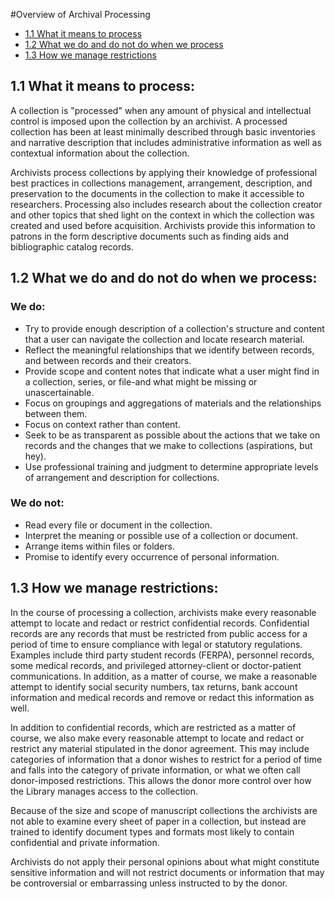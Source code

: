 
#Overview of Archival Processing

* [1.1 What it means to process](#11-what-it-means-to-process)
* [1.2 What we do and do not do when we process](#12-what-we-do-and-do-not-do-when-we-process)
* [1.3 How we manage restrictions](#13-how-we-manage-restrictions)

## 1.1 What it means to process:


A collection is "processed" when any amount of physical and intellectual control is imposed upon the collection by an archivist.  A processed collection has been at least minimally described through basic inventories and narrative description that includes administrative information as well as contextual information about the collection.   

Archivists process collections by applying their knowledge of professional best practices in collections management, arrangement, description, and preservation to the documents in the collection to make it accessible to researchers.  Processing also includes research about the collection creator and other topics that shed light on the context in which the collection was created and used before acquisition.  Archivists provide this information to patrons in the form descriptive documents such as finding aids and bibliographic catalog records. 

## 1.2 What we do and do not do when we process:


### We do:

*	Try to provide enough description of a collection's structure and content 
	that a user can navigate the collection and locate research material.
*	Reflect the meaningful relationships that we identify between records, and 
	between records and their creators. 
*	Provide scope and content notes that indicate what a user might find in a 
	collection, series, or file-and what might be missing or unascertainable. 
*	Focus on groupings and aggregations of materials and the relationships between 
	them.
*	Focus on context rather than content.
*	Seek to be as transparent as possible about the actions that we take on 
	records and the changes that we make to collections (aspirations, but hey).
*	Use professional training and judgment to determine appropriate levels of 
	arrangement and description for collections. 

### We do not:

*	Read every file or document in the collection. 
*	Interpret the meaning or possible use of a collection or document.
*	Arrange items within files or folders.
*	Promise to identify every occurrence of personal information.

## 1.3 How we manage restrictions:

In the course of processing a collection, archivists make every reasonable attempt to locate and redact or restrict confidential records.  Confidential records are any records that must be restricted from public access for a period of time to ensure compliance with legal or statutory regulations.  Examples include third party student records (FERPA), personnel records, some medical records, and privileged attorney-client or doctor-patient communications. In addition, as a matter of course, we make a reasonable attempt to identify social security numbers, tax returns, bank account information and medical records and remove or redact this information as well. 

In addition to confidential records, which are restricted as a matter of course, we also make every reasonable attempt to locate and redact or restrict any material stipulated in the donor agreement.  This may include categories of information that a donor wishes to restrict for a period of time and falls into the category of private information, or what we often call donor-imposed restrictions.   This allows the donor more control over how the Library manages access to the collection. 

Because of the size and scope of manuscript collections the archivists are not able to examine every sheet of paper in a collection, but instead are trained to identify document types and formats most likely to contain confidential and private information.  

Archivists do not apply their personal opinions about what might constitute sensitive information and will not restrict documents or information that may be controversial or embarrassing unless instructed to by the donor.  
